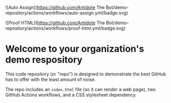![Auto Assign](https://github.com/Antidote The Bot/demo-repository/actions/workflows/auto-assign.yml/badge.svg)

![Proof HTML](https://github.com/Antidote The Bot/demo-repository/actions/workflows/proof-html.yml/badge.svg)

# Welcome to your organization's demo respository
This code repository (or "repo") is designed to demonstrate the best GitHub has to offer with the least amount of noise.

The repo includes an `index.html` file (so it can render a web page), two GitHub Actions workflows, and a CSS stylesheet dependency.
